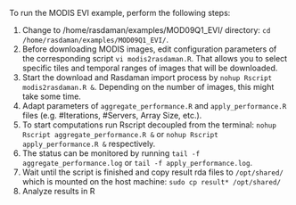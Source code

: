To run the MODIS EVI example, perform the following steps:

1. Change to /home/rasdaman/examples/MOD09Q1_EVI/ directory: `cd /home/rasdaman/examples/MOD09Q1_EVI/`.
2. Before downloading MODIS images,  edit configuration parameters of the corresponding script `vi modis2rasdaman.R`. That allows you to select specific tiles and temporal ranges of images that will be downloaded.
3. Start the download and Rasdaman import process by `nohup Rscript modis2rasdaman.R &`. Depending on the number of images, this might take some time.
4. Adapt parameters of `aggregate_performance.R` and `apply_performance.R` files (e.g. #Iterations, #Servers, Array Size, etc.).
5. To start computations run Rscript decoupled from the terminal: `nohup Rscript aggregate_performance.R &` or `nohup Rscript apply_performance.R &` respectively.
6. The status can be monitored by running `tail -f aggregate_performance.log` or `tail -f apply_performance.log`.
7. Wait until the script is finished and copy result rda files to `/opt/shared/` which is mounted on the host machine: `sudo cp result* /opt/shared/`
8. Analyze results in R

